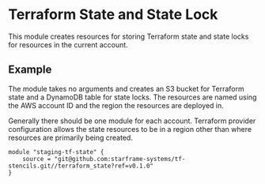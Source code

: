# Terraform State and State Lock

This module creates resources for storing Terraform state and state locks for resources in the current account.

## Example

The module takes no arguments and creates an S3 bucket for Terraform state and a DynamoDB table for state locks. The resources are named using the AWS account ID and the region the resources are deployed in.

Generally there should be one module for each account. Terraform provider configuration allows the state resources to be in a region other than where resources are primarily being created.

```
module "staging-tf-state" {
    source = "git@github.com:starframe-systems/tf-stencils.git//terraform_state?ref=v0.1.0"
}
```
